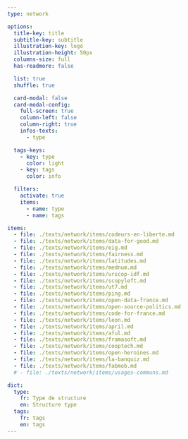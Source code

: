 ```yaml
---
type: network

options:
  title-key: title
  subtitle-key: subtitle
  illustration-key: logo
  illustration-height: 50px
  columns-size: full
  has-readmore: false

  list: true
  shuffle: true

  card-modal: false
  card-modal-config:
    full-screen: true
    column-left: false
    column-right: true
    infos-texts: 
      - type

  tags-keys: 
    - key: type
      color: light
    - key: tags
      color: info

  filters: 
    activate: true
    items: 
      - name: type
      - name: tags

items:
  - file: ./texts/network/items/codeurs-en-liberte.md
  - file: ./texts/network/items/data-for-good.md
  - file: ./texts/network/items/eig.md
  - file: ./texts/network/items/fairness.md
  - file: ./texts/network/items/latitudes.md
  - file: ./texts/network/items/mednum.md
  - file: ./texts/network/items/urscop-idf.md
  - file: ./texts/network/items/scopyleft.md
  - file: ./texts/network/items/ut7.md
  - file: ./texts/network/items/ping.md
  - file: ./texts/network/items/open-data-france.md
  - file: ./texts/network/items/open-source-politics.md
  - file: ./texts/network/items/code-for-france.md
  - file: ./texts/network/items/leon.md
  - file: ./texts/network/items/april.md
  - file: ./texts/network/items/aful.md
  - file: ./texts/network/items/framasoft.md
  - file: ./texts/network/items/cooptech.md
  - file: ./texts/network/items/open-heroines.md
  - file: ./texts/network/items/la-banquiz.md
  - file: ./texts/network/items/fabmob.md
  # - file: ./texts/network/items/usages-communs.md

dict:
  type:
    fr: Type de structure
    en: Structure type
  tags:
    fr: tags
    en: tags
---
```

